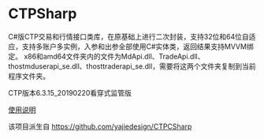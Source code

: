 # CTPSharp
C#版CTP交易和行情接口类库，在原基础上进行二次封装，支持32位和64位自适应，支持多账户多实例，入参和出参全部使用C#实体类，返回结果支持MVVM绑定。
x86和amd64文件夹内的文件为MdApi.dll、TradeApi.dll、thostmduserapi_se.dll、thosttraderapi_se.dll，需要将这两个文件夹复制到当前程序文件夹。

CTP版本6.3.15_20190220看穿式监管版

[使用说明](https://github.com/nonultimate/CTPSharp/wiki)

该项目派生自 https://github.com/yajiedesign/CTPCSharp
